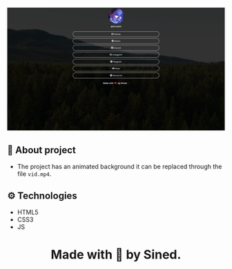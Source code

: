 ![miniatura-linktree](https://raw.githubusercontent.com/SinedGG/Linktree/main/assets/miniatura-linktree.png)

## 🌟 About project

- The project has an animated background it can be replaced through the file `vid.mp4`.
## ⚙ Technologies

- HTML5
- CSS3
- JS 
<h1 align="center"> Made with 💖 by Sined.</h1>
